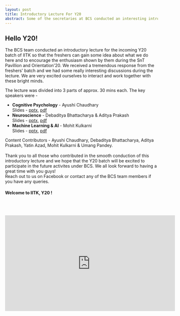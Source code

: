 ```yaml
---
layout: post
title: Introductory Lecture For Y20
abstract: Some of the secretaries at BCS conducted an interesting introductory lecture for the incoming Y20 batch of IITK on the topics of Cognitive Psychology, Neuroscience and AI.
---
```


## Hello Y20! 
The BCS team conducted an introductory lecture for the incoming Y20 batch of IITK so that the freshers can gain some idea about what we do here and to encourage the enthusiasm shown by them during the SnT Pavillion and Orientation'20. We received a tremendous response from the freshers' batch and we had some really interesting discussions during the lecture. We are very excited ourselves to interact and work together with these bright minds.

The lecture was divided into 3 parts of approx. 30 mins each. The key speakers were - 
* <b>Cognitive Psychology</b> - Ayushi Chaudhary<br>
	<t>Slides - <a href="https://drive.google.com/file/d/18XqrD4VllGoPd0LdUmCBuqPKpGgx2OZp/view?usp=sharing" target="_blank">pptx</a>, <a href="https://drive.google.com/file/d/10XthCx4dvWEPZDk4dpf8_kBxpv3sc601/view?usp=sharing" target="_blank">pdf</a>
* <b>Neuroscience</b> - Debaditya Bhattacharya & Aditya Prakash<br>
	<t>Slides - <a href="https://drive.google.com/file/d/12VF-n-s4VK2QmMUcMSgp4y1WYEEdvOuV/view?usp=sharing" target="_blank">pptx</a>, <a href="https://drive.google.com/file/d/15sl7zllg9iwMq66vNgx1UVZBWK-jHCBO/view?usp=sharing" target="_blank">pdf</a>
* <b>Machine Learning & AI</b> - Mohit Kulkarni<br>
	<t>Slides - <a href="https://drive.google.com/file/d/1UuaDunzAZFsq3fwIelRkn9qs47b__c6S/view?usp=sharing" target="_blank">pptx</a>, <a href="https://drive.google.com/file/d/1Goh8LB88wO8MQkvzKyy8BvAKgOgmYtuy/view?usp=sharing" target="_blank">pdf</a>

Content Contributors - Ayushi Chaudhary, Debaditya Bhattacharya, Aditya Prakash, Yatin Azad, Mohit Kulkarni & Umang Pandey.<br><br>
Thank you to all those who contributed in the smooth conduction of this introductory lecture and we hope that the Y20 batch will be excited to participate in the future activites under BCS. We all look forward to having a great time with you guys! <br>
Reach out to us on Facebook or contact any of the BCS team members if you have any queries.
#### Welcome to IITK, Y20 !
<br><br>
<iframe width="560" height="315" src="https://www.youtube.com/embed/gcvQGVH981c" frameborder="0" allow="accelerometer; autoplay; clipboard-write; encrypted-media; gyroscope; picture-in-picture" allowfullscreen></iframe>
